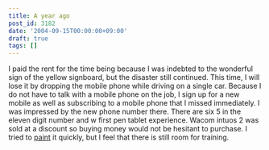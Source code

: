 ```yaml
---
title: A year ago
post_id: 3182
date: '2004-09-15T00:00:00+09:00'
draft: true
tags: []
---
```


I paid the rent for the time being because I was indebted to the wonderful sign of the yellow signboard, but the disaster still continued. This time, I will lose it by dropping the mobile phone while driving on a single car. Because I do not have to talk with a mobile phone on the job, I sign up for a new mobile as well as subscribing to a mobile phone that I missed immediately. I was impressed by the new phone number there. There are six 5 in the eleven digit number and w first pen tablet experience. Wacom intuos 2 was sold at a discount so buying money would not be hesitant to purchase. I tried to [paint](https://danmaq.com/3181) it quickly, but I feel that there is still room for training.
